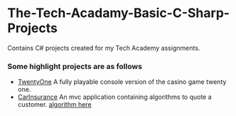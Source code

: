 # The-Tech-Acadamy-Basic-C-Sharp-Projects
Contains C# projects created for my Tech Academy assignments.

### Some highlight projects are as follows

* [TwentyOne](https://github.com/GaryMatycich/The-Tech-Acadamy-Basic-C-Sharp-Projects/tree/main/TwentyOne) A fully playable console version of the casino game twenty one.
* [CarInsurance](https://github.com/GaryMatycich/The-Tech-Acadamy-Basic-C-Sharp-Projects/tree/main/CarInsurance) An mvc application containing algorithms to quote a customer.
  [algorithm here](https://github.com/GaryMatycich/The-Tech-Acadamy-Basic-C-Sharp-Projects/blob/main/CarInsurance/CarInsurance/Controllers/InsureeController.cs) 
